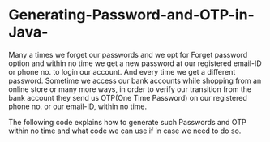 # Generating-Password-and-OTP-in-Java-
Many a times we forget our passwords and we opt for Forget password option and within no time we get a new password at our registered email-ID or phone no. to login our account. And every time we get a different password.
Sometime we access our bank accounts while shopping from an online store or many more ways, in order to verify our transition from the bank account they send us OTP(One Time Password) on our registered phone no. or our email-ID, within no time.

The following code explains how to generate such Passwords and OTP within no time and what code we can use if in case we need to do so.
